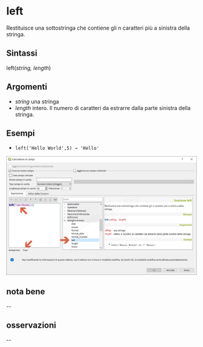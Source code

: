 # left

Restituisce una sottostringa che contiene gli n caratteri più a sinistra della stringa.

## Sintassi

left(_string, length_)

## Argomenti

* _string_ una stringa
* _length_ intero. Il numero di caratteri da estrarre dalla parte sinistra della stringa.

## Esempi

* `left('Hello World',5) → 'Hello'`

![](/img/stringhe_di_testo/left/left1.png)

## nota bene

--

## osservazioni

--